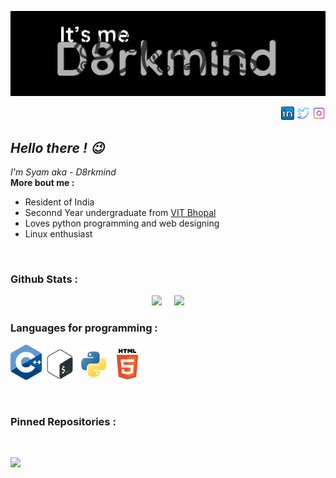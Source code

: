 
<p align="center"><a href="https://github.com/d8rkmind">
 <img src="https://raw.githubusercontent.com/d8rkmind/d8rkmind/main/logo.jpg" />
 </p>
 <p align="right">
  <a href="https://www.linkedin.com/in/syam-sv-527690216/"><img src="https://raw.githubusercontent.com/d8rkmind/d8rkmind/main/linkedin-64.png" width=21 ></a>
   <a href="https://twitter.com/SyamSv/"><img src="https://raw.githubusercontent.com/d8rkmind/d8rkmind/06d5e527ed143664109ce5126000a1833a4e0ee0/twitter.svg" width=21/></a>
  <a href="https://www.instagram.com/_d8rkmind_/"><img src="https://raw.githubusercontent.com/d8rkmind/d8rkmind/a00b44f21c5df1c5b2fc2bd4efaa3b2e0361e1d6/instagram.svg" width=21/></a>

  </p>

<h2><i>Hello there ! 😉</i></h2>
<i>I'm Syam aka - D8rkmind</i>
<br>
<b> More bout me :</b>

* Resident of India
* Seconnd Year undergraduate from <a href ="https://vitbhopal.ac.in/">VIT Bhopal</a>
* Loves python programming and web designing
* Linux enthusiast

<br>
<h3>Github Stats :</h3>
<p align="center"><a href="https://github.com/d8rkmind">
<img height="165" src="https://github-readme-stats.vercel.app/api?username=d8rkmind&show_icons=true&theme=radical&layout=compact&hide_border=true" /></a>
 &nbsp;&nbsp;&nbsp;
<a href="https://github.com/d8rkmind"><img src="https://github-readme-stats.vercel.app/api/top-langs/?username=d8rkmind&layout=compact&theme=radical&hide_border=true" height=160/>
</a>
 </p>
 <h3>Languages for programming :</h3>
 <p>
 <img src ="https://raw.githubusercontent.com/d8rkmind/d8rkmind/main/cpp_logo.png" width=50>
 <img src ="https://raw.githubusercontent.com/d8rkmind/d8rkmind/709ef52742530c2123890dc44a9e8771fa4002ea/bash-original.svg" width=50>
 <img src ="https://raw.githubusercontent.com/d8rkmind/d8rkmind/fc8a283462042c15bab36a785278e92aacc90384/python-original.svg" width=50>
 <img src ="https://raw.githubusercontent.com/d8rkmind/d8rkmind/fc8a283462042c15bab36a785278e92aacc90384/html5-original-wordmark.svg" width=50>
 </p><br>
 <h3>Pinned Repositories :</h3>
 <br><p><a href ="https://github.com/d8rkmind/PyOsint">
<img src= "https://github-readme-stats.vercel.app/api/pin/?username=d8rkmind&repo=PyOsint&show_icons=true&theme=radical&layout=compact&hide_border=true"></a>
&nbsp;&nbsp;&nbsp;<a href = "https://procys.github.io>
<img src= "https://github-readme-stats.vercel.app/api/pin/?username=Procys&repo=procys.github.io&show_icons=true&theme=radical&layout=compact&hide_border=true"></a>
 </p>

